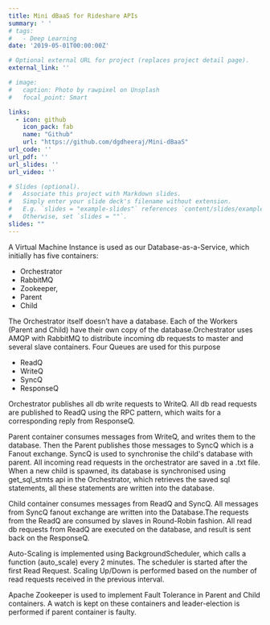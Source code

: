 ```yaml
---
title: Mini dBaaS for Rideshare APIs
summary: ' '
# tags:
#   - Deep Learning
date: '2019-05-01T00:00:00Z'

# Optional external URL for project (replaces project detail page).
external_link: ''

# image:
#   caption: Photo by rawpixel on Unsplash
#   focal_point: Smart

links:
  - icon: github
    icon_pack: fab
    name: "Github"
    url: "https://github.com/dgdheeraj/Mini-dBaaS"
url_code: ''
url_pdf: ''
url_slides: ''
url_video: ''

# Slides (optional).
#   Associate this project with Markdown slides.
#   Simply enter your slide deck's filename without extension.
#   E.g. `slides = "example-slides"` references `content/slides/example-slides.md`.
#   Otherwise, set `slides = ""`.
slides: ""
---
```



A Virtual Machine Instance is used as our Database-as-a-Service, which initially has five containers: 
- Orchestrator
- RabbitMQ 
- Zookeeper,
- Parent
- Child

The Orchestrator itself doesn’t have a database. Each of the Workers (Parent and Child) have their own copy of the database.Orchestrator uses AMQP with RabbitMQ to distribute incoming db requests to master and several slave containers. Four Queues are used for this purpose
- ReadQ
- WriteQ
- SyncQ
- ResponseQ

Orchestrator publishes all db write requests to WriteQ. All db read requests are published to ReadQ using the RPC pattern, which waits for a corresponding reply from ResponseQ.

Parent container consumes messages from WriteQ, and writes them to the database. Then the Parent publishes those messages to SyncQ which is a Fanout exchange. SyncQ is used to synchronise the child's database with parent. All incoming read requests in the orchestrator are saved in a .txt file. When a new child is spawned, its database is
synchronised using get_sql_stmts api in the Orchestrator, which retrieves the saved sql statements, all these statements are written into the database.

Child container consumes messages from ReadQ and SyncQ. All messages from SyncQ fanout exchange are written into the Database.The requests from the ReadQ are consumed by slaves in Round-Robin fashion. All read db requests from ReadQ are executed on the database, and result is sent back on the ResponseQ.

Auto-Scaling is implemented using BackgroundScheduler, which calls a function (auto_scale) every 2 minutes. The scheduler is started after the first Read Request. Scaling Up/Down is performed based on the number of read requests received in the previous interval.

Apache Zookeeper is used to implement Fault Tolerance in Parent and Child containers. A watch is kept on these containers and leader-election is performed if parent container is faulty.